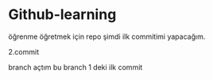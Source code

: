 # Github-learning
öğrenme öğretmek için repo
şimdi ilk commitimi yapacağım.

2.commit

branch açtım bu branch 1 deki ilk commit
